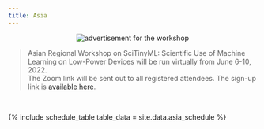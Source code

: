 ```yaml
---
title: Asia
---
```


<figure class="figure">
  <center>
  <img src="{{ site.baseurl }}/assets/coverAsia.png" alt="advertisement for the workshop" class="vid-fluid rounded center">
  </center>
</figure>

>Asian Regional Workshop on SciTinyML: Scientific Use of Machine Learning on Low-Power Devices will be run virtually from June 6-10, 2022. <br> The Zoom link will be sent out to all registered attendees. The sign-up link is [available here](https://indico.ictp.it/event/9800/).

<!-- >The [2022 Asian Regional Workshop on SciTinyML](https://indico.ictp.it/event/9800/): Scientific Use of Machine Learning on Low-Power Devices was run virtually from June 6-10, 2022. <br> We hope you enjoyed the workshop!
 -->
 
<div id = "LOCAL_TIME"></div><br/>

{% include schedule_table table_data = site.data.asia_schedule %}

<script>
  // top time
  var start = new Date('10/18/2021 7:00:00 AM UTC');
  var end = new Date('10/18/2021 10:00:00 AM UTC');
  var localTime = start.toLocaleTimeString([], {timeStyle: 'short'}) + " to " + end.toLocaleTimeString([], {timeStyle: 'short'});
  var startString = "The workshop will run each day from <b>7:00 AM to 10:00 AM UTC (and until 11:00 AM UTC on Friday) which is "
  var endString = " in your local timezone</b> (according to your computer system time). Times below adjusted to that time zone. Exact timing and topics subject to change."
  document.getElementById('LOCAL_TIME').innerHTML = startString + localTime + endString;
  
  // all times
  var timeElements = document.getElementsByClassName("GMT_TIME");
  for (var i = 0; i < timeElements.length; i++) {
    dateStr = '10/18/2021 ' + timeElements[i].innerHTML + ' UTC'
    var gmt_time = new Date(dateStr);
    timeElements[i].innerHTML = gmt_time.toLocaleTimeString([], {timeStyle: 'short'})
  }
</script>
